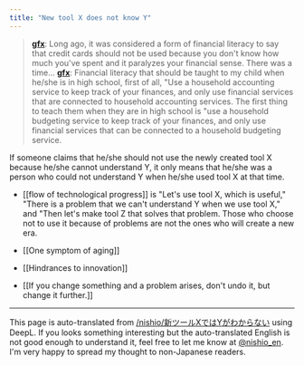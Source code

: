```yaml
---
title: "New tool X does not know Y"
---
```


> [__gfx__](https://twitter.com/__gfx__/status/1490902063769088002): Long ago, it was considered a form of financial literacy to say that credit cards should not be used because you don't know how much you've spent and it paralyzes your financial sense. There was a time...
> [__gfx__](https://twitter.com/__gfx__/status/1490835952558043139): Financial literacy that should be taught to my child when he/she is in high school, first of all, "Use a household accounting service to keep track of your finances, and only use financial services that are connected to household accounting services. The first thing to teach them when they are in high school is "use a household budgeting service to keep track of your finances, and only use financial services that can be connected to a household budgeting service.

If someone claims that he/she should not use the newly created tool X because he/she cannot understand Y, it only means that he/she was a person who could not understand Y when he/she used tool X at that time.
- [[flow of technological progress]] is "Let's use tool X, which is useful," "There is a problem that we can't understand Y when we use tool X," and "Then let's make tool Z that solves that problem.
Those who choose not to use it because of problems are not the ones who will create a new era.

- [[One symptom of aging]]
- [[Hindrances to innovation]]
- [[If you change something and a problem arises, don't undo it, but change it further.]]

---
This page is auto-translated from [/nishio/新ツールXではYがわからない](https://scrapbox.io/nishio/新ツールXではYがわからない) using DeepL. If you looks something interesting but the auto-translated English is not good enough to understand it, feel free to let me know at [@nishio_en](https://twitter.com/nishio_en). I'm very happy to spread my thought to non-Japanese readers.